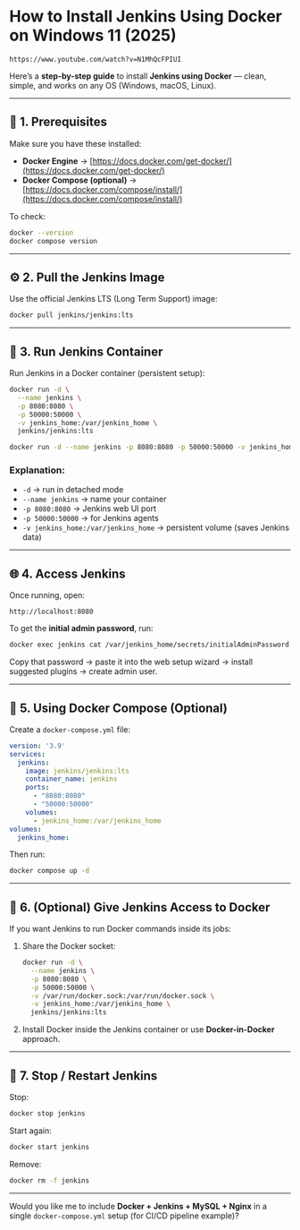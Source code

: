 #  How to Install Jenkins Using Docker on Windows 11 (2025) 
```
https://www.youtube.com/watch?v=N1MhQcFPIUI
```

Here’s a **step-by-step guide** to install **Jenkins using Docker** — clean, simple, and works on any OS (Windows, macOS, Linux).

---

## 🧩 1. **Prerequisites**

Make sure you have these installed:

* **Docker Engine** → [https://docs.docker.com/get-docker/](https://docs.docker.com/get-docker/)
* **Docker Compose (optional)** → [https://docs.docker.com/compose/install/](https://docs.docker.com/compose/install/)

To check:

```bash
docker --version
docker compose version
```

---

## ⚙️ 2. **Pull the Jenkins Image**

Use the official Jenkins LTS (Long Term Support) image:

```bash
docker pull jenkins/jenkins:lts
```

---

## 🚀 3. **Run Jenkins Container**

Run Jenkins in a Docker container (persistent setup):

```bash
docker run -d \
  --name jenkins \
  -p 8080:8080 \
  -p 50000:50000 \
  -v jenkins_home:/var/jenkins_home \
  jenkins/jenkins:lts
```

```bash
docker run -d --name jenkins -p 8080:8080 -p 50000:50000 -v jenkins_home:/var/jenkins_home jenkins/jenkins:lts
```

### Explanation:

* `-d` → run in detached mode
* `--name jenkins` → name your container
* `-p 8080:8080` → Jenkins web UI port
* `-p 50000:50000` → for Jenkins agents
* `-v jenkins_home:/var/jenkins_home` → persistent volume (saves Jenkins data)

---

## 🌐 4. **Access Jenkins**

Once running, open:

```
http://localhost:8080
```

To get the **initial admin password**, run:

```bash
docker exec jenkins cat /var/jenkins_home/secrets/initialAdminPassword
```

Copy that password → paste it into the web setup wizard → install suggested plugins → create admin user.

---

## 🐳 5. **Using Docker Compose (Optional)**

Create a `docker-compose.yml` file:

```yaml
version: '3.9'
services:
  jenkins:
    image: jenkins/jenkins:lts
    container_name: jenkins
    ports:
      - "8080:8080"
      - "50000:50000"
    volumes:
      - jenkins_home:/var/jenkins_home
volumes:
  jenkins_home:
```

Then run:

```bash
docker compose up -d
```

---

## 🔧 6. **(Optional) Give Jenkins Access to Docker**

If you want Jenkins to run Docker commands inside its jobs:

1. Share the Docker socket:

   ```bash
   docker run -d \
     --name jenkins \
     -p 8080:8080 \
     -p 50000:50000 \
     -v /var/run/docker.sock:/var/run/docker.sock \
     -v jenkins_home:/var/jenkins_home \
     jenkins/jenkins:lts
   ```

2. Install Docker inside the Jenkins container or use **Docker-in-Docker** approach.

---

## 🧰 7. **Stop / Restart Jenkins**

Stop:

```bash
docker stop jenkins
```

Start again:

```bash
docker start jenkins
```

Remove:

```bash
docker rm -f jenkins
```

---

Would you like me to include **Docker + Jenkins + MySQL + Nginx** in a single `docker-compose.yml` setup (for CI/CD pipeline example)?
